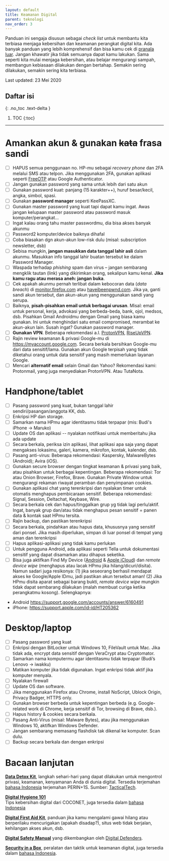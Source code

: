 ```yaml
---
layout: default
title: Keamanan Digital
parent: teknologi
nav_order: 3
---
```


Panduan ini sengaja disusun sebagai _check list_ untuk membantu kita terbiasa menjaga kebersihan dan keamanan perangkat digital kita. Ada banyak panduan yang lebih komprehensif dan bisa kamu cek di [pranala luar](#pranala-luar). Jangan khawatir jika tidak semuanya dapat kamu lakukan. Sama seperti kita mulai menjaga kebersihan, atau belajar mengurangi sampah, membangun kebiasaan dilakukan dengan bertahap. Semakin sering dilakukan, semakin sering kita terbiasa.

Last updated: 23 Mei 2020

## Daftar isi
{: .no_toc .text-delta }

1. TOC
{:toc}

---

# Amankan akun & gunakan ~~kata~~ frasa sandi

- [ ] HAPUS semua penggunaan no. HP-mu sebagai _recovery phone_ dan 2FA melalui SMS atau telpon. Jika menggunakan 2FA, gunakan aplikasi seperti [FreeOTP](https://freeotp.github.io/) atau Google Authenticator.
- [ ] Jangan gunakan password yang sama untuk lebih dari satu akun
- [ ] Gunakan password kuat: panjang (15 karakter++),  huruf besar/kecil, angka, simbol, spasi.
- [ ] Gunakan **password manager** seperti KeePassXC.
- [ ] Gunakan master password yang kuat tapi dapat kamu ingat. Awas jangan kelupaan master password atau password masuk komputer/perangkat...
- [ ] Ingat kalau orang tahu master passwordmu, dia bisa akses banyak akunmu
- [ ] Password2 komputer/device baiknya dihafal
- [ ] Coba biasakan dgn akun-akun low-risk dulu (misal: subscription newsletter, dsb)
- [ ] Sebisa mungkin, **jangan masukkan data tanggal lahir asli** dalam akunmu. Masukkan info tanggal lahir buatan tersebut ke dalam Password Manager.
- [ ] Waspada terhadap _phishing_ spam dan virus – jangan sembarang mengklik tautan (link) yang dikirimkan orang, sekalipun kamu kenal. **Jika kamu ragu atau merasa aneh: jangan buka**.
- [ ] Cek apakah akunmu pernah terlibat dalam kebocoran data (_data breach_) di [monitor.firefox.com](https://monitor.firefox.com) atau [haveibeenpwnd.com](https://haveibeenpwnd.com). Jika ya, ganti sandi akun tersebut, dan akun-akun yang menggunakan sandi yang serupa.
- [ ] Baiknya, **pisah-pisahkan email untuk berbagai urusan**. Misal: email untuk personal, kerja, advokasi yang berbeda-beda, bank, ojol, medsos, dsb. Pisahkan Gmail Androidmu dengan Gmail yang biasa kamu gunakan. Ini untuk menghindari satu email compromised, merambat ke akun-akun lain. Susah ingat? Gunakan password manager.
- [ ] **Gunakan VPN**. Beberapa rekomendasi a.l. [ProtonVPN](https://protonvpn.com/), [RiseUpVPN](https://riseup.net/en/vpn).
- [ ] Rajin review keamanan & privasi Google-mu di https://myaccount.google.com. Secara berkala bersihkan Google-mu dari data sensitif/lama. Gunakan akun Google terpisah yang tidak diketahui orang untuk data sensitif yang masih memerlukan layanan Google.
- [ ] Mencari **alternatif email** selain Gmail dan Yahoo? Rekomendasi kami: Protonmail, yang juga menyediakan ProtonVPN. Atau TutaNota.

# Handphone/tablet

- [ ] Pasang password yang kuat, bukan tanggal lahir sendiri/pasangan/anggota KK, dsb.
- [ ] Enkripsi HP dan storage.
- [ ] Samarkan nama HPmu agar identitasmu tidak terpapar (mis: Budi's iPhone → Maruko)
- [ ] Update OS dan aplikasi -- nyalakan notifikasi untuk memberitahu jika ada update
- [ ] Secara berkala, periksa izin aplikasi, lihat aplikasi apa saja yang dapat mengakses lokasimu, galeri, kamera, mikrofon, kontak, kalender, dsb.
- [ ] Pasang anti-virus: Beberapa rekomendasi: Kaspersky, MalwareBytes (Android); Avira (iOS).
- [ ] Gunakan secure browser dengan tingkat keamanan & privasi yang baik, atau pisahkan untuk berbagai kepentingan. Beberapa rekomendasi: Tor atau Onion Browser, Firefox, Brave. Gunakan Private Window untuk mengurangi rekaman riwayat peramban dan penyimpanan cookies.
- [ ] Gunakan aplikasi chat yang terenkripsi dan nyalakan timer untuk otomatis menghapus pembicaraan sensitif. Beberapa rekomendasi: Signal, Session, Deltachat, Keybase, Wire.
- [ ] Secara berkala cek dan hapus/tinggalkan grup yg tidak lagi perlu/aktif. Ingat, banyak grup dan/atau tidak menghapus pesan sensitif = panen data & kontak saat HPmu tersita.
- [ ] Rajin backup, dan pastikan terenkripsi
- [ ] Secara berkala, pindahkan atau hapus data, khususnya yang sensitif dari ponsel. Jika masih diperlukan, simpan di luar ponsel di tempat yang aman dan terenkripsi
- [ ] Hapus aplikasi-aplikasi yang tidak kamu perlukan
- [ ] Untuk pengguna Android, ada aplikasi seperti Tella untuk dokumentasi sensitif yang dapat disamarkan atau dihapus seketika.
- [ ] Bisa juga aktifkan Find My Device ([Android](https://www.google.com/android/find) & [Apple iCloud](https://www.apple.com/icloud/find-my/
)) dan _remote device wipe_ (menghapus atau lacak HPmu jika hilang/dicuri/disita). Namun sadari juga resikonya: (1) jika seseorang berhasil mendapat akses ke Google/Apple IDmu, jadi pastikan akun tersebut aman! (2) Jika HPmu disita aparat sebagai barang bukti, _remote device wipe_ mungkin tidak dapat sembarang dilakukan (malah membuat curiga ketika perangkatmu kosong). Selengkapnya:
* Android https://support.google.com/accounts/answer/6160491   
* iPhone: https://support.apple.com/id-id/HT205362  

# Desktop/laptop

- [ ] Pasang password yang kuat
- [ ] Enkripsi dengan BitLocker untuk Windows 10, FileVault untuk Mac. Jika tidak ada, encrypt data sensitif dengan VeraCrypt atau Cryptomator.
- [ ] Samarkan nama komputermu agar identitasmu tidak terpapar (Budi’s Lenovo → iwakku)
- [ ] Matikan komputer jika tidak digunakan. Ingat enkripsi tidak aktif jika komputer menyala.
- [ ] Nyalakan firewall
- [ ] Update OS dan software.
- [ ] Jika menggunakan Firefox atau Chrome, install NoScript, Ublock Origin, Privacy Badger, HTTPS only.
- [ ] Gunakan browser berbeda untuk kepentingan berbeda (e.g. Google-related work di Chrome, kerja sensitif di Tor, browsing di Brave, dsb.).
- [ ] Hapus history & cookies secara berkala.
- [ ] Pasang Anti-Virus (misal: Malware Bytes), atau jika menggunakan Windows 10, aktifkan Windows Defender.
- [ ] Jangan sembarang memasang flashdisk tak dikenal ke komputer. Scan dulu.
- [ ] Backup secara berkala dan dengan enkripsi

# Bacaan lanjutan

**[Data Detox Kit](https://datadetoxkit.org/en/home)**, langkah sehari-hari yang dapat dilakukan untuk mengontrol privasi, keamanan, kenyamanan Anda di dunia digital. Tersedia terjemahan [bahasa Indonesia](https://datadetoxkit.org/id/home) terjemahan PERIN+1S. Sumber: [TacticalTech](https://tacticaltech.org/).  

**[Digital Hygiene 101](https://coconet.social/digital-hygiene-safety-security/)**  
Tips kebersihan digital dari COCONET, juga tersedia dalam [bahasa Indonesia](https://coconet.social/digital-hygiene-safety-security-indonesia)

**[Digital First Aid Kit](https://digitalfirstaid.org/en/index.html)**, panduan jika kamu mengalami gawai hilang atau berperilaku mencurigakan (apakah disadap?), situs web tidak berjalan, kehilangan akses akun, dsb.

**[Digital Safety Manual](https://digitalsafetymanual.org/)** yang dikembangkan oleh [Digital Defenders](https://digitaldefenders.org/).

**[Security in a Box](https://securityinabox.org/en/)**, peralatan dan taktik untuk keamanan digital, juga tersedia dalam [bahasa Indonesia](https://securityinabox.org/id/).
